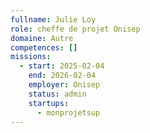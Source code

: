```yaml
---
fullname: Julie Loy
role: cheffe de projet Onisep
domaine: Autre
competences: []
missions:
  - start: 2025-02-04
    end: 2026-02-04
    employer: Onisep
    status: admin
    startups:
      - monprojetsup
---
```

